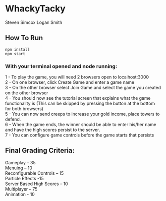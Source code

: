 # WhackyTacky
Steven Simcox
Logan Smith

## How To Run
```
npm install
npm start
```
### With your terminal opened and node running:  
1 - To play the game, you will need 2 browsers open to localhost:3000  
2 - On one browser, click Create Game and enter a game name  
3 - On the other browser select Join Game and select the game you created on the other browser  
4 - You should now see the tutorial screen that explains what the game functionality is (This can be skipped by pressing the button at the bottom for both browsers)  
5 - You can now send creeps to increase your gold income, place towers to defend.  
6 - When the game ends, the winner should be able to enter his/her name and have the high scores persist to the server.  
7 - You can configure game controls before the game starts that persists  

## Final Grading Criteria:

Gameplay – 35  
Menuing – 10  
Reconfigurable Controls – 15  
Particle Effects -15  
Server Based High Scores – 10  
Multiplayer – 75  
Animation - 10  

